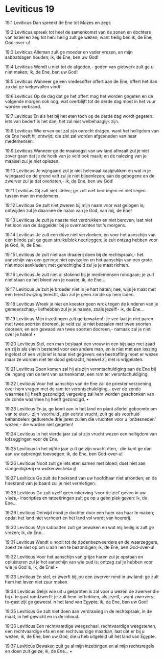 # Leviticus 19
19:1	Leviticus
Dan spreekt de Ene tot Mozes en zegt:

19:2	Leviticus
spreek
tot heel de samenkomst
   van de zonen en dochters van Israël
   en zeg tot hen: heilig zult ge wezen;
want heilig
ben ik, de Ene, God-over-u!

19:3	Leviticus
Alleman zult ge moeder en vader vrezen,
en mijn sabbatdagen houden;
ik, de Ene, ben uw God!

19:4	Leviticus
Wendt u niet tot de afgoden,-
goden van gietwerk
zult ge u niet maken;
ik, de Ene, ben uw God!

19:5	Leviticus
Wanneer ge een vredesoffer offert aan
   de Ene,
offert het dan zo dat ge welgevallen vindt!

19:6	Leviticus
Op de dag dat ge het offert
   mag het worden gegeten
   en de volgende morgen ook nog;
wat overblijft tot de derde dag
moet in het vuur worden verbrand.

19:7	Leviticus
En als het bij het eten toch
   op de derde dag wordt gegeten:
iets van bederf is het dan,
   het zal niet welbehaaglijk zijn.

19:8	Leviticus
Wie ervan eet zal zijn onrecht drágen,
want het heiligdom van de Ene
   heeft hij ontwijd;
die ziel zal worden afgesneden
   van haar medemensen.

19:9	Leviticus
Wanneer ge de maaioogst
   van uw land afmaait
zul je niet zover gaan
   dat je de hoek van je veld ook maait;
en de nalezing van je maaisel
   zul je niet oplezen.

19:10	Leviticus
Je wijngaard zul je niet helemaal kaalplukken
en wat in je wijngaard op de grond valt
   zul je niet bijeenlezen;
aan de gebogene en de zwerver
   zul je dat overlaten,-
ik, de Ene, ben uw God!

19:11	Leviticus
Gij zult niet stelen;
ge zult niet bedriegen en niet liegen
   tussen man en medemens.

19:12	Leviticus
Ge zult niet zweren bij mijn naam
   voor wat gelogen is;
ontwijden zul je daarmee
   de naam van je God,
   van mij, de Ene!

19:13	Leviticus
Je zult je naaste niet verdrukken
   en niet beroven;
laat niet het loon
van de daggelder bij je overnachten
   tot ’s morgens.

19:14	Leviticus
Je zult een dóve niet vervloeken,
en voor het aanschijn van een blinde
zult ge geen struikelblok neerleggen;
je zult ontzag hebben voor je God,
   ik, de Ene.

19:15	Leviticus
Je zult niet aan draaierij doen
   bij de rechtspraak,-
het aanschijn van een geringe niet opvijzelen
en het aanschijn van een grote
   niet mooi aankleden;
met gerechtigheid zul je je maat richten.

19:16	Leviticus
Je zult niet al stokend
   bij je medemensen rondgaan;
je zult niet staan
   op het bloed van je naaste;
ik, de Ene…

19:17	Leviticus
Je zult je broeder niet in je hart haten;
nee, wijs je maat
   met een terechtwijzing terecht,
dan zul je geen zonde op hem laden.

19:18	Leviticus
Wreek je niet en koester geen wrok
tegen de kinderen van je gemeenschap,-
liefhebben zul je je naaste, zoals jezelf!-
ik, de Ene…

19:19	Leviticus
Mijn inzettingen
zult ge bewaken!-
je vee laat je niet paren
   met twee soorten dooreen,
je veld zul je niet bezaaien
   met twee soorten dooreen;
en een gewaad
   van twee soorten dooreen,- namaak
zul je niet over je halen!
•

19:20	Leviticus
Stel, een man beslaapt een vrouw
   in een bijslaap met zaad
en zij is als slavin
   bestemd voor een andere man,
en is niet met een lossing ingelost
of een vrijbrief is haar niet gegeven:
een bestraffing moet er wezen
   maar ze worden niet ter dood gebracht,
   hoewel zij niet is vrijgelaten.

19:21	Leviticus
Doen komen zal hij
   als zijn verontschuldiging aan de Ene
bij de ingang van de tent van samenkomst:
een ram ter verontschuldiging.

19:22	Leviticus
Voor het aanschijn van de Ene
   zal de priester
   verzoening over hem vragen
   met de ram ter verontschuldiging,-
over de zonde waarmee hij heeft gezondigd;
vergeving zal hem worden geschonken
van de zonde waarmee hij heeft gezondigd.
•

19:23	Leviticus
En ja, ge komt aan in het land
en plant allerlei geboomte om van te eten,-
zijn ‘voorhuid’, zijn eerste vrucht,
   zult ge als voorhuid
   behandelen:
gedurende drie jaren
zullen die vruchten voor u
   ‘onbesneden’ wezen,-
   die worden niet gegeten!

19:24	Leviticus
In het vierde jaar
zal al zijn vrucht wezen
een heiligdom van lofzeggingen
   voor de Ene.

19:25	Leviticus
In het víjfde jaar
zult ge zijn vrucht éten,-
die kunt ge dan
   aan uw opbrengst toevoegen;
ik, de Ene, ben God-over-u!

19:26	Leviticus
Nooit zult ge iets eten samen met bloed;
doet niet aan slangenkijkerij
   en wolkenwichelarij!

19:27	Leviticus
Ge zult de hoekrand van uw hoofdhaar
niet afronden;
en de hoekrand van je baard
zul je niet vernietigen.

19:28	Leviticus
Ge zult uzelf geen inkerving ‘voor de ziel’
geven in uw vlees,-
inscripties en tatoeëringen
zult ge op u geen plek geven:
ik, de Ene…

19:29	Leviticus
Ontwijd nooit je dochter
   door een hoer van haar te maken;
opdat het land niet verhoert
en het land vol wordt van hoererij.

19:30	Leviticus
Mijn sabbatten zult ge bewaken
en wat mij heilig is zult ge vrezen;
ik, de Ene…

19:31	Leviticus
Wendt u nooit tot de dodenbezweerders
   en de waarzeggers,
zoekt ze niet op om u aan hen te bezondigen;
ik, de Ene, ben God-over-u!

19:32	Leviticus
Voor het aanschijn van grijze haren
   zul je opstaan
en opluisteren zul je het aanschijn
   van wie oud is;
ontzag zul je hebben voor wie je God is,
   ik, de Ene!
•

19:33	Leviticus
En stel, er zwerft bij jou
   een zwerver rond in uw land:
ge zult hem het leven niet zuur maken.

19:34	Leviticus
Gelijk wie uit u gesproten is
   zal voor u wezen
   de zwerver die bij u te gast rondzwerft:
je zult hem liefhebben, als jezelf,-
want zwervers-te-gast zijt ge geweest
   in het land van Egypte;
ik, de Ene, ben uw God!

19:35	Leviticus
Ge zult niet doen aan verdraaiing
   in de rechtspraak,
in de maat,
in het gewicht en in de inhoud.

19:36	Leviticus
Een rechtvaardige weegschaal,
   rechtvaardige weegstenen,
een rechtvaardige efa
   en een rechtvaardige maatkan,
laat dát er bij u wezen;
ik, de Ene, ben uw God,
die u heb uitgeleid uit het land van Egypte.

19:37	Leviticus
Bewaken zult ge al mijn inzettingen
   en al mijn rechtsregels
en doen zult ge ze;
ik, de Ene…
•
